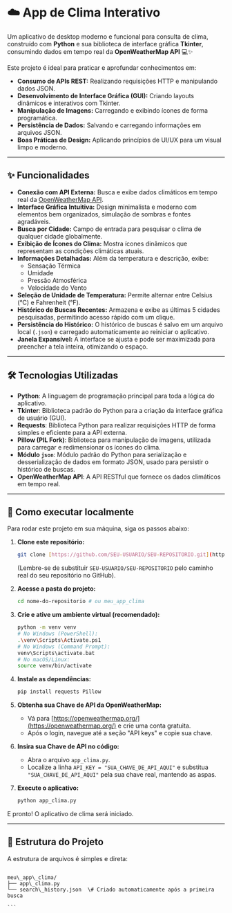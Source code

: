 
# ☁️ App de Clima Interativo

Um aplicativo de desktop moderno e funcional para consulta de clima, construído com **Python** e sua biblioteca de interface gráfica **Tkinter**, consumindo dados em tempo real da **OpenWeatherMap API** 💻✨

Este projeto é ideal para praticar e aprofundar conhecimentos em:

* **Consumo de APIs REST:** Realizando requisições HTTP e manipulando dados JSON.
* **Desenvolvimento de Interface Gráfica (GUI):** Criando layouts dinâmicos e interativos com Tkinter.
* **Manipulação de Imagens:** Carregando e exibindo ícones de forma programática.
* **Persistência de Dados:** Salvando e carregando informações em arquivos JSON.
* **Boas Práticas de Design:** Aplicando princípios de UI/UX para um visual limpo e moderno.

-----

## ✨ Funcionalidades

* **Conexão com API Externa:** Busca e exibe dados climáticos em tempo real da [OpenWeatherMap API](https://openweathermap.org/api).
* **Interface Gráfica Intuitiva:** Design minimalista e moderno com elementos bem organizados, simulação de sombras e fontes agradáveis.
* **Busca por Cidade:** Campo de entrada para pesquisar o clima de qualquer cidade globalmente.
* **Exibição de Ícones do Clima:** Mostra ícones dinâmicos que representam as condições climáticas atuais.
* **Informações Detalhadas:** Além da temperatura e descrição, exibe:
    * Sensação Térmica
    * Umidade
    * Pressão Atmosférica
    * Velocidade do Vento
* **Seleção de Unidade de Temperatura:** Permite alternar entre Celsius (°C) e Fahrenheit (°F).
* **Histórico de Buscas Recentes:** Armazena e exibe as últimas 5 cidades pesquisadas, permitindo acesso rápido com um clique.
* **Persistência do Histórico:** O histórico de buscas é salvo em um arquivo local (`.json`) e carregado automaticamente ao reiniciar o aplicativo.
* **Janela Expansível:** A interface se ajusta e pode ser maximizada para preencher a tela inteira, otimizando o espaço.

-----

## 🛠️ Tecnologias Utilizadas

* **Python**: A linguagem de programação principal para toda a lógica do aplicativo.
* **Tkinter**: Biblioteca padrão do Python para a criação da interface gráfica de usuário (GUI).
* **Requests**: Biblioteca Python para realizar requisições HTTP de forma simples e eficiente para a API externa.
* **Pillow (PIL Fork)**: Biblioteca para manipulação de imagens, utilizada para carregar e redimensionar os ícones do clima.
* **Módulo `json`**: Módulo padrão do Python para serialização e desserialização de dados em formato JSON, usado para persistir o histórico de buscas.
* **OpenWeatherMap API**: A API RESTful que fornece os dados climáticos em tempo real.

-----

## 🚀 Como executar localmente

Para rodar este projeto em sua máquina, siga os passos abaixo:

1.  **Clone este repositório:**
    ```bash
    git clone [https://github.com/SEU-USUARIO/SEU-REPOSITORIO.git](https://github.com/SEU-USUARIO/SEU-REPOSITORIO.git)
    ```
    (Lembre-se de substituir `SEU-USUARIO/SEU-REPOSITORIO` pelo caminho real do seu repositório no GitHub).

2.  **Acesse a pasta do projeto:**
    ```bash
    cd nome-do-repositorio # ou meu_app_clima
    ```

3.  **Crie e ative um ambiente virtual (recomendado):**
    ```bash
    python -m venv venv
    # No Windows (PowerShell):
    .\venv\Scripts\Activate.ps1
    # No Windows (Command Prompt):
    venv\Scripts\activate.bat
    # No macOS/Linux:
    source venv/bin/activate
    ```

4.  **Instale as dependências:**
    ```bash
    pip install requests Pillow
    ```

5.  **Obtenha sua Chave de API da OpenWeatherMap:**
    * Vá para [https://openweathermap.org/](https://openweathermap.org/) e crie uma conta gratuita.
    * Após o login, navegue até a seção "API keys" e copie sua chave.

6.  **Insira sua Chave de API no código:**
    * Abra o arquivo `app_clima.py`.
    * Localize a linha `API_KEY = "SUA_CHAVE_DE_API_AQUI"` e substitua `"SUA_CHAVE_DE_API_AQUI"` pela sua chave real, mantendo as aspas.

7.  **Execute o aplicativo:**
    ```bash
    python app_clima.py
    ```

E pronto! O aplicativo de clima será iniciado.

-----

## 📂 Estrutura do Projeto

A estrutura de arquivos é simples e direta:

````

meu\_app\_clima/
├── app\_clima.py
└── search\_history.json  \# Criado automaticamente após a primeira busca

```

